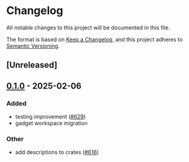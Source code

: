 # Changelog

All notable changes to this project will be documented in this file.

The format is based on [Keep a Changelog](https://keepachangelog.com/en/1.0.0/),
and this project adheres to [Semantic Versioning](https://semver.org/spec/v2.0.0.html).

## [Unreleased]

## [0.1.0](https://github.com/tangle-network/gadget/releases/tag/gadget-core-testing-utils-v0.1.0) - 2025-02-06

### Added

- testing improvement ([#629](https://github.com/tangle-network/gadget/pull/629))
- gadget workspace migration

### Other

- add descriptions to crates ([#616](https://github.com/tangle-network/gadget/pull/616))
